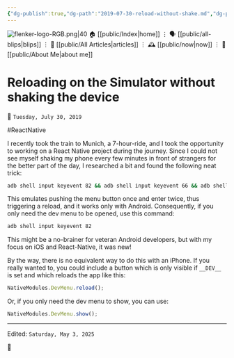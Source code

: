 ```yaml
---
{"dg-publish":true,"dg-path":"2019-07-30-reload-without-shake.md","dg-permalink":"2019/07/30/reload-without-shake/","permalink":"/2019/07/30/reload-without-shake/","title":"Reloading on the Simulator without shaking the device","created":"2019-07-30T00:00:00","updated":"2025-05-03T09:53:45"}
---
```



<div class="transclusion internal-embed is-loaded"><div class="markdown-embed">




![flenker-logo-RGB.png|40](/img/user/attachments/flenker-logo-RGB.png)
🏠 [[public/Index\|home]]  ⋮ 🗣️ [[public/all-blips\|blips]] ⋮  📝 [[public/All Articles\|articles]]  ⋮ 🕰️ [[public/now\|now]] ⋮ 🪪 [[public/About Me\|about me]]


</div></div>


# Reloading on the Simulator without shaking the device
<p><span>📆 <code>Tuesday, July 30, 2019</code></span></p>
#ReactNative

I recently took the train to Munich, a 7-hour-ride, and I took the opportunity to working on a React Native project during the journey. Since I could not see myself shaking my phone every few minutes in front of strangers for the better part of the day, I researched a bit and found the following neat trick:

```sh
adb shell input keyevent 82 && adb shell input keyevent 66 && adb shell input keyevent 66
```

This emulates pushing the menu button once and enter twice, thus triggering a reload, and it works only with Android. Consequently, if you only need the dev menu to be opened, use this command:
```sh
adb shell input keyevent 82
```

This might be a no-brainer for veteran Android developers, but with my focus on iOS and React-Native, it was new!

By the way, there is no equivalent way to do this with an iPhone. If you really wanted to, you could include a button which is only visible if `__DEV__` is set and which reloads the app like this:

```javascript
NativeModules.DevMenu.reload();
```

Or, if you only need the dev menu to show, you can use:

```javascript
NativeModules.DevMenu.show();
```

- - -
<p><span>Edited: <code>Saturday, May 3, 2025</code></span></p>

👾
